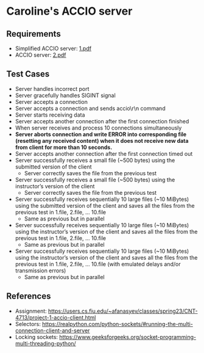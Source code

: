 # Caroline's ACCIO server

## Requirements
* Simplified ACCIO server: [1.pdf](1.pdf)
* ACCIO server: [2.pdf](2.pdf)

## Test Cases
* Server handles incorrect port
* Server gracefully handles SIGINT signal
* Server accepts a connection
* Server accepts a connection and sends accio\r\n command
* Server starts receiving data
* Server accepts another connection after the first connection finished
* When server receives and process 10 connections simultaneously
* **Server aborts connection and write ERROR into corresponding file (resetting any received content) when it does not receive new data from client for more than 10 seconds.**
* Server accepts another connection after the first connection timed out
* Server successfully receives a small file (~500 bytes) using the submitted version of the client
    * Server correctly saves the file from the previous test
* Server successfully receives a small file (~500 bytes) using the instructor’s version of the client
    * Server correctly saves the file from the previous test
* Server successfully receives sequentially 10 large files (~10 MiBytes) using the submitted version of the client and saves all the files from the previous test in 1.file, 2.file, … 10.file
    * Same as previous but in parallel
* Server successfully receives sequentially 10 large files (~10 MiBytes) using the instructor’s version of the client and saves all the files from the previous test in 1.file, 2.file, … 10.file
    * Same as previous but in parallel
* Server successfully receives sequentially 10 large files (~10 MiBytes) using the instructor’s version of the client and saves all the files from the previous test in 1.file, 2.file, … 10.file (with emulated delays and/or transmission errors)
    * Same as previous but in parallel

## References

* Assignment:  https://users.cs.fiu.edu/~afanasyev/classes/spring23/CNT-4713/project-1-accio-client.html
* Selectors:  https://realpython.com/python-sockets/#running-the-multi-connection-client-and-server
* Locking sockets:  https://www.geeksforgeeks.org/socket-programming-multi-threading-python/